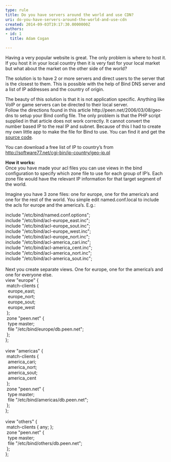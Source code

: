 ```yaml
---
type: rule
title: Do you have servers around the world and use CDN?
uri: do-you-have-servers-around-the-world-and-use-cdn
created: 2014-09-03T19:17:30.0000000Z
authors:
- id: 1
  title: Adam Cogan

---
```




<span class='intro'> Having a very popular website is great. The only problem is where to host it. If you host it in your local country then it is very fast for your local market but what about the market on the other side of the world? </span>

<p>
                    The solution is to have 2 or more servers and direct users to the server that is
                    the closest to them. This is possible with the help of Bind DNS server and a list
                    of IP addresses and the country of origin.</p><p>
                    The beauty of this solution is that it is not application specific. Anything like
                    VoIP or game servers can be directed to their local server.<br>
                    Follow the directions found in this article http&#58;//peen.net/2006/03/08/geo-dns to
                    setup your Bind config file. The only problem is that the PHP script supplied in
                    that article does not work correctly. It cannot convert the number based IP to the
                    real IP and subnet. Because of this I had to create my own little app to make the
                    file for Bind to use. You can find it and get the <a href="/Documents/IpToCountryConverter.zip">
                        source code</a>.</p><p>
                    You can download a free list of IP to country’s from <a href="/ssw/Redirect/Software77.htm">
                        http&#58;//software77.net/cgi-bin/ip-country/geo-ip.pl</a></p><p>
                    <strong>How it works&#58;<br>
                    </strong>Once you have made your acl files you can use views in the bind configuration
                    to specify which zone file to use for each group of IP’s. Each zone file would
                    have the relevant IP information for that target segment of the world.</p><p>
                    Imagine you have 3 zone files&#58; one for europe, one for the america’s and one
                    for the rest of the world. You simple edit named.conf.local to include the acls
                    for europe and the america’s. E.g.&#58;</p><dl class="code"><dt>
               include &quot;/etc/bind/named.conf.options&quot;;
<br>
               include &quot;/etc/bind/acl-europe_east.inc&quot;;
<br>
               include &quot;/etc/bind/acl-europe_sout.inc&quot;;
<br>
               include &quot;/etc/bind/acl-europe_west.inc&quot;;
<br>
               include &quot;/etc/bind/acl-europe_nort.inc&quot;;
<br>
               include &quot;/etc/bind/acl-america_cari.inc&quot;;
<br>
               include &quot;/etc/bind/acl-america_cent.inc&quot;;
<br>
               include &quot;/etc/bind/acl-america_nort.inc&quot;;
<br>
               include &quot;/etc/bind/acl-america_sout.inc&quot;;
<br>
               <br>
               Next you create separate views. One for europe, one for the america’s 
               and one for everyone else.
<br>
               view &quot;europe&quot; &#123;
<br>
               &#160;match-clients &#123;
<br>
               &#160;&#160;europe_east;
<br>
               &#160;&#160;europe_nort;
<br>
               &#160;&#160;europe_sout;
<br>
               &#160;&#160;europe_west
<br>
               &#160;&#125;;
<br>
               &#160;zone &quot;peen.net&quot; &#123;
<br>
               &#160;&#160;type master;
<br>
               &#160;&#160;file &quot;/etc/bind/europe/db.peen.net&quot;;
<br>
               &#160;&#125;;
<br>
               &#125;;
<br>
                        <br>
               view &quot;americas&quot; &#123;
<br>
               &#160;match-clients &#123;
<br>
               &#160;&#160;america_cari;
<br>
               &#160;&#160;america_nort;
<br>
               &#160;&#160;america_sout;
<br>
               &#160;&#160;america_cent
<br>
               &#160;&#125;;
<br>
               &#160;zone &quot;peen.net&quot; &#123;
<br>
               &#160;&#160;type master;
<br>
               &#160;&#160;file &quot;/etc/bind/americas/db.peen.net&quot;;
<br>
               &#160;&#125;;
<br>
               &#125;;
<br>
                        <br>
               view &quot;others&quot; &#123;
<br>
               &#160;match-clients &#123; any; &#125;;
<br>
               &#160;zone &quot;peen.net&quot; &#123;
<br>
               &#160;&#160;type master;
<br>
               &#160;&#160;file &quot;/etc/bind/others/db.peen.net&quot;;
<br>
               &#160;&#125;;
<br>
               &#125;;
</dt></dl>​


